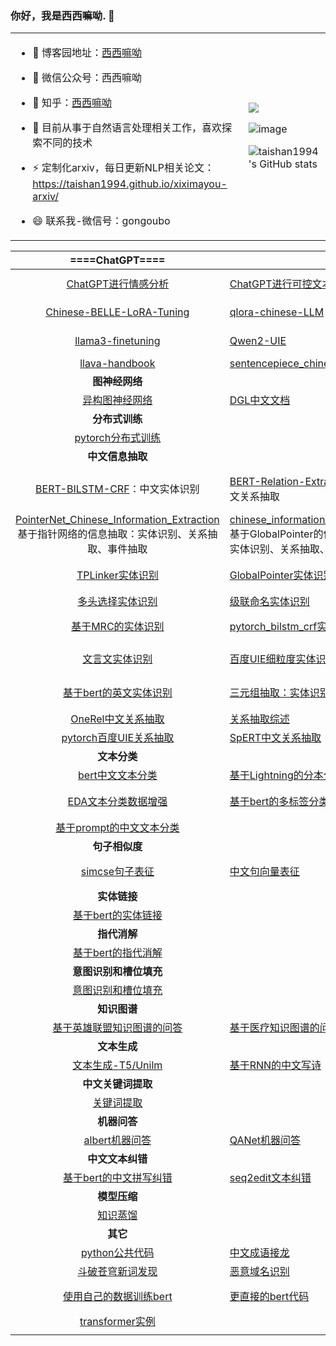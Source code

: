 <!--
### Hi there 👋
**taishan1994/taishan1994** is a ✨ _special_ ✨ repository because its `README.md` (this file) appears on your GitHub profile.

Here are some ideas to get you started:

- 🔭 I’m currently working on ...
- 🌱 I’m currently learning ...
- 👯 I’m looking to collaborate on ...
- 🤔 I’m looking for help with ...
- 💬 Ask me about ...
- 📫 How to reach me: ...
- 😄 Pronouns: ...
- ⚡ Fun fact: ...
-->

### 你好，我是西西嘛呦. 👋
<table>
<tr>
<td>
  
- 🌱 博客园地址：<a href="https://www.cnblogs.com/xiximayou/">西西嘛呦</a><br>
  
- 👯 微信公众号：西西嘛呦<br>

- 🔭 知乎：<a href="https://www.zhihu.com/people/gong-ou-bo">西西嘛呦</a><br>

- 🤔 目前从事于自然语言处理相关工作，喜欢探索不同的技术<br>

- ⚡ 定制化arxiv，每日更新NLP相关论文：https://taishan1994.github.io/xiximayou-arxiv/<br>

- 😄 联系我-微信号：gongoubo<br>
  
</td>
<td>

  ![](https://komarev.com/ghpvc/?username=taishan1994&color=ff69b4&style=for-the-badge)

  ![image](https://user-images.githubusercontent.com/27845149/185775092-dff60fa2-ce4a-469b-96a7-fc2dd9f8cb33.png)
  
  ![taishan1994's GitHub stats](https://github-readme-stats.vercel.app/api?username=taishan1994&show_icons=true&theme=aura)
  
</td>
</tr>
</table>

<!--
<strong>Check out my work below!</strong>
<br><br>
<a href="https://github.com/taishan1994">
  <img src="https://badges.pufler.dev/visits/taishan1994/taishan1994?style=flat-square&color=black&logo=github">
</a>
<a href="https://github.com/taishan1994">
  <img src="https://badges.pufler.dev/years/taishan1994?style=flat-square&color=black&logo=github">
</a>
<a href="https://github.com/taishan1994?tab=repositories">
  <img src="https://badges.pufler.dev/repos/taishan1994?style=flat-square&color=black&logo=github">
</a>
<a href="https://github.com/taishan1994">

  <img src="https://badges.pufler.dev/commits/monthly/taishan1994?style=flat-square&color=black&logo=github">
</a>
<br><br>
-->

<!--
<img src="https://github-readme-stats.vercel.app/api?username=taishan1994&show_icons=true&hide_border=true">
-->


| **====ChatGPT====**                                                      |                                                              |                                                              |                                                              |
| :------------------------------------------------------------: | ------------------------------------------------------------ | ------------------------------------------------------------ | ------------------------------------------------------------ |
| [ChatGPT进行情感分析](https://github.com/taishan1994/ChatABSA) | [ChatGPT进行可控文本生成](https://github.com/taishan1994/ChatCTG) | [你也可以动手ChatGPT](https://github.com/taishan1994/PPO_Chinese_Generate) | [ChatGLM-LoRA-Tuning](https://github.com/taishan1994/ChatGLM-LoRA-Tuning) |
| [Chinese-BELLE-LoRA-Tuning](https://github.com/taishan1994/Chinese-BELLE-LoRA-Tuning) | [qlora-chinese-LLM](https://github.com/taishan1994/qlora-chinese-LLM) | [baichuan-Qlora-Tuning](https://github.com/taishan1994/baichuan-Qlora-Tuning) | [langchain-learning](https://github.com/taishan1994/langchain-learning) |
| [llama3-finetuning](https://github.com/taishan1994/Llama3-Finetuning) | [Qwen2-UIE](https://github.com/taishan1994/Qwen2-UIE)        | [Reward-Model-Finetuning](https://github.com/taishan1994/Reward-Model-Finetuning) | [DPO-Finetuning](https://github.com/taishan1994/DPO-Finetuning) |
| [llava-handbook](https://github.com/taishan1994/llava-handbook) | [sentencepiece_chinese_bpe](https://github.com/taishan1994/sentencepiece_chinese_bpe) | [chinese_llm_pretrained](https://github.com/taishan1994/chinese_llm_pretrained) | [chinese_llm_sft](https://github.com/taishan1994/chinese_llm_sft) |
| **图神经网络**                                               |                                                              |                                                              |                                                              |
| [异构图神经网络](https://github.com/taishan1994/pytorch_HAN) | [DGL中文文档](https://github.com/taishan1994/DGL_Chinese_Manual) | [图注意力神经网络](https://github.com/taishan1994/pytorch_gat) |                                                              |
| **分布式训练**                                               |                                                              |                                                              |                                                              |
| [pytorch分布式训练](https://github.com/taishan1994/pytorch-distributed-NLP) |                                                              |                                                              |                                                              |
| **中文信息抽取**                                             |                                                              |                                                              |                                                              |
| [BERT-BILSTM-CRF](https://github.com/taishan1994/BERT-BILSTM-CRF)：中文实体识别 | [BERT-Relation-Extraction](https://github.com/taishan1994/BERT-Relation-Extraction)：中文关系抽取 | [BERT-ABSA](https://github.com/taishan1994/BERT-ABSA)：中文方面级情感分析 | [BERT-Event-Extraction](https://github.com/taishan1994/BERT-Event-Extraction) 中文事件抽取 |
| [PointerNet_Chinese_Information_Extraction ](https://github.com/taishan1994/PointerNet_Chinese_Information_Extraction)基于指针网络的信息抽取：实体识别、关系抽取、事件抽取 | [chinese_information_extraction](https://github.com/taishan1994/chinese_information_extraction) 基于GlobalPointer的信息抽取：实体识别、关系抽取、事件抽取 | [pytorch_bert_bilstm_crf实体识别](https://github.com/taishan1994/pytorch_bert_bilstm_crf_ner) | [中文命名实体识别综述](https://github.com/taishan1994/awesome-chinese-ner) |
| [TPLinker实体识别](https://github.com/taishan1994/pytorch_TPLinker_Plus_Ner) | [GlobalPointer实体识别](https://github.com/taishan1994/pytorch_GlobalPointer_Ner) | [pytorch版本的百度UIE信息抽取](https://github.com/taishan1994/pytorch_uie_ner) | [OneVersusRest实体识别](https://github.com/taishan1994/pytorch_OneVersusRest_Ner) |
| [多头选择实体识别](https://github.com/taishan1994/pytorch_Multi_Head_Selection_Ner) | [级联命名实体识别](https://github.com/taishan1994/pytorch_Cascade_Bert_Ner) | [albert属性抽取](https://github.com/taishan1994/pytorch_chinese_albert_attribute_extraction) | [W2NER实体识别](https://github.com/taishan1994/W2NER_predict) |
| [基于MRC的实体识别](https://github.com/taishan1994/BERT_MRC_NER_chinese) | [pytorch_bilstm_crf实体识别](https://github.com/taishan1994/pytorch_bilstm_crf_chinese_ner) | [三种架构进行实体识别](https://github.com/taishan1994/pytorch_ner_v1) | [tensorflow_bilstm_crf实体识别](https://github.com/taishan1994/tensorflow-bilstm-crf) |
| [文言文实体识别](https://github.com/taishan1994/classical_chinese_extraction) | [百度UIE细粒度实体识别](https://github.com/taishan1994/UIE_CLUENER) | [基于biaffine进行实体识别](https://github.com/taishan1994/pytorch_chinese_biaffine_ner) | [融合字形+拼音信息的bert中文实体识别](https://github.com/taishan1994/pytorch_bert_chinese_ner) |
| [基于bert的英文实体识别](https://github.com/taishan1994/pytorch_bert_english_ner) | [三元组抽取：实体识别+关系抽取](https://github.com/taishan1994/pytorch_triple_extraction) | [GlobalPointer三元组抽取](https://github.com/taishan1994/pytorch_GlobalPointer_triple_extraction) | [CaseRel三元组抽取](https://github.com/taishan1994/pytorch_casrel_triple_extraction) |
| [OneRel中文关系抽取](https://github.com/taishan1994/OneRel_chinese) | [关系抽取综述](https://github.com/taishan1994/awesome-relation-extraction) | [基于bert的关系抽取](https://github.com/taishan1994/pytorch_bert_relation_extraction) | [基于LTP的三元组抽取](https://github.com/taishan1994/ltp_triple_extraction) |
| [pytorch百度UIE关系抽取](https://github.com/taishan1994/pytorch_uie_re) | [SpERT中文关系抽取](https://github.com/taishan1994/SpERT_chinese) | [文言文关系抽取](https://github.com/taishan1994/classical_chinese_extraction) |                                                              |
| **文本分类**                                                 |                                                              |                                                              |                                                              |
| [bert中文文本分类](https://github.com/taishan1994/pytorch_bert_chinese_classification) | [基于Lightning的分本分类](https://github.com/taishan1994/pytorch_lightning_text_classification) | [fasttext细粒度情感分析](https://github.com/taishan1994/fasttext_chinese_ABSA) | [不平衡文本分类](https://github.com/taishan1994/pytorch_unbalanced_text_classification) |
| [EDA文本分类数据增强](https://github.com/taishan1994/eda_for_chinese_text_classification) | [基于bert的多标签分类](https://github.com/taishan1994/pytorch_bert_multi_classification) | [中文文本分类-各种CNN/RNN模型](https://github.com/taishan1994/pytorch_chinese_text_classification) | [tensorflow中文文本分类](https://github.com/taishan1994/tensorflow-text-classification) |
| [基于prompt的中文文本分类](https://github.com/taishan1994/prompt_text_classification) |                                                              |                                                              |                                                              |
| **句子相似度**                                               |                                                              |                                                              |                                                              |
| [simcse句子表征](https://github.com/taishan1994/simcse_chinese_sentence_vector) | [中文句向量表征](https://github.com/taishan1994/chinese_sentence_embeddings) | [sentence-transformer句子相似度](https://github.com/taishan1994/sbert_text_similarity) | [simcse句子表征](https://github.com/taishan1994/simcse_chinese_sentence_vector) |
| **实体链接**                                                 |                                                              |                                                              |                                                              |
| [基于bert的实体链接](https://github.com/taishan1994/pytorch_bert_entity_linking) |                                                              |                                                              |                                                              |
| **指代消解**                                                 |                                                              |                                                              |                                                              |
| [基于bert的指代消解](https://github.com/taishan1994/pytorch_bert_coreference_resolution) |                                                              |                                                              |                                                              |
| **意图识别和槽位填充**                                       |                                                              |                                                              |                                                              |
| [意图识别和槽位填充](https://github.com/taishan1994/pytorch_bert_intent_classification_and_slot_filling) |                                                              |                                                              |                                                              |
| **知识图谱**                                                 |                                                              |                                                              |                                                              |
| [基于英雄联盟知识图谱的问答](https://github.com/taishan1994/lol_knowledge_graph_qa) | [基于医疗知识图谱的问答](https://github.com/taishan1994/medical_question_and_answer_knowledge_graph) |                                                              |                                                              |
| **文本生成**                                                 |                                                              |                                                              |                                                              |
| [文本生成-T5/Unilm](https://github.com/taishan1994/pytorch_Chinese_Generate) | [基于RNN的中文写诗](https://github.com/taishan1994/pytorch_peot_rnn) | [基于seq2seq的英译中](https://github.com/taishan1994/seq2seq_english_to_chinese) | [使用genius进行生成](https://github.com/taishan1994/genius_for_your_data) |
| **中文关键词提取**                                           |                                                              |                                                              |                                                              |
| [关键词提取](https://github.com/taishan1994/chinese_keyword_extraction) |                                                              |                                                              |                                                              |
| **机器问答**                                                 |                                                              |                                                              |                                                              |
| [albert机器问答](https://github.com/taishan1994/pytorch_albert_qa) | [QANet机器问答](https://github.com/taishan1994/pytorch_chinese_QANet_cmrc2018) | [基于TFIDF的检索式问答](https://github.com/taishan1994/WebQA_tfidf) | [基于lstm的多项选择](https://github.com/taishan1994/pytorch_chinese_multiple_choice) |
| **中文文本纠错**                                             |                                                              |                                                              |                                                              |
| [基于bert的中文拼写纠错](https://github.com/taishan1994/pytorch_bert_chinese_spell_correction) | [seq2edit文本纠错](https://github.com/taishan1994/Gector_chinese) | [中文文本纠错综述](https://github.com/taishan1994/awesome-chinese-text-correction) |                                                              |
| **模型压缩**                                                 |                                                              |                                                              |                                                              |
| [知识蒸馏](https://github.com/taishan1994/pytorch_knowledge_distillation) |                                                              |                                                              |                                                              |
| **其它**                                                     |                                                              |                                                              |                                                              |
| [python公共代码](https://github.com/taishan1994/python_common_code_collection) | [中文成语接龙](https://github.com/taishan1994/chinese_chengyujielong) | [doccano标注工具](https://github.com/taishan1994/doccano_export) | [地址解析](https://github.com/taishan1994/address_normalize) |
| [斗破苍穹新词发现](https://github.com/taishan1994/dpcq_new_word_find) | [恶意域名识别](https://github.com/taishan1994/fasttext_chinese_ABSA) | [像sklearn一样使用bert](https://github.com/taishan1994/bert-sklearn-chinese) | [训练词、字、拼音向量](https://github.com/taishan1994/python3_wiki_word2vec) |
| [使用自己的数据训练bert](https://github.com/taishan1994/train_bert_use_your_data) | [更直接的bert代码](https://github.com/taishan1994/pytorch_simple_bert) | [中文笔画向量](https://github.com/taishan1994/stroke2vec)    | [CNN/RNN/Transformer特征提取器](https://github.com/taishan1994/pytorch_cnn_rnn_transformer) |
| [transformer实例](https://github.com/taishan1994/transformer-examples) |                                                              |                                                              |                                                              |
|                                                              |                                                              |                                                              |                                                              |



